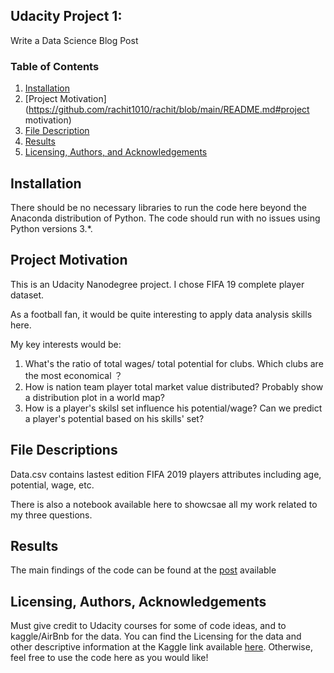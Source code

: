 ## Udacity Project 1: 
Write a Data Science Blog Post   
### Table of Contents

1.  [Installation](https://github.com/rachit1010/rachit/blob/main/README.md#installation)
2.  [Project Motivation](https://github.com/rachit1010/rachit/blob/main/README.md#project motivation)
3.  [File Description](https://github.com/rachit1010/rachit/blob/main/README.md#files)
4.  [Results](https://github.com/rachit1010/rachit/blob/main/README.md#results)
5.  [Licensing, Authors, and Acknowledgements](https://github.com/rachit1010/rachit/blob/main/README.md#licensing)

## [](https://github.com/rachit1010/rachit/blob/main/README.md#installation-)Installation

There should be no necessary libraries to run the code here beyond the Anaconda distribution of Python. The code should run with no issues using Python versions 3.*.

## [](https://github.com/rachit1010/rachit/blob/main/README.md#project-motivation)Project Motivation

This is an Udacity Nanodegree project. I chose FIFA 19 complete player dataset.

As a football fan, it would be quite interesting to apply data analysis skills here.

My key interests would be:

1.  What's the ratio of total wages/ total potential for clubs. Which clubs are the most economical ？
2.  How is nation team player total market value distributed? Probably show a distribution plot in a world map?
3.  How is a player's skilsl set influence his potential/wage? Can we predict a player's potential based on his skills' set?

## [](https://github.com/rachit1010/rachit/blob/main/README.md#file-descriptions-)File Descriptions

Data.csv contains lastest edition FIFA 2019 players attributes including age, potential, wage, etc.

There is also a notebook available here to showcsae all my work related to my three questions.

## [](https://github.com/rachit1010/rachit/blob/main/README.md#results)Results

The main findings of the code can be found at the  [post](https://www.kaggle.com/rtatman/download-a-csv-file-from-a-kernel)  available

## [](https://github.com/rachit1010/rachit/blob/main/README.md#licensing-authors-acknowledgements)Licensing, Authors, Acknowledgements

Must give credit to Udacity courses for some of code ideas, and to kaggle/AirBnb for the data. You can find the Licensing for the data and other descriptive information at the Kaggle link available  [here](https://www.google.com/search?q=images&sxsrf=ALeKk01EzMI4URoOk4y_oV52up1lp_3OHg:1618564865803&source=lnms&tbm=isch&sa=X&ved=2ahUKEwiI1Pz-t4LwAhWzoekKHcwzDrcQ_AUoAXoECAEQAw&biw=1280&bih=553#imgrc=wp1tdfttzeGYZM). Otherwise, feel free to use the code here as you would like!


    


    
    
    

